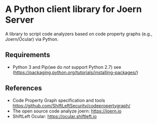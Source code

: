 # A Python client library for Joern Server

A library to script code analyzers based on code property graphs
(e.g., Joern/Ocular) via Python.


## Requirements

* Python 3 and Pip(we do _not_ support Python 2.7)
  see (https://packaging.python.org/tutorials/installing-packages/)

## References

* Code Property Graph specification and tools
  https://github.com/ShiftLeftSecurity/codepropertygraph/
* The open source code analyze joern: https://joern.io
* ShiftLeft Ocular: https://ocular.shiftleft.io

